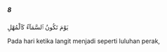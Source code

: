 ##### 8

<span class="ayah">يَوْمَ تَكُونُ ٱلسَّمَآءُ كَٱلْمُهْلِ</span>

<span class="ayah_translation">Pada hari ketika langit menjadi seperti luluhan perak,</span>
